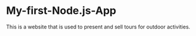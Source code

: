 # My-first-Node.js-App
This is a website that is used to present and sell tours for outdoor activities.
